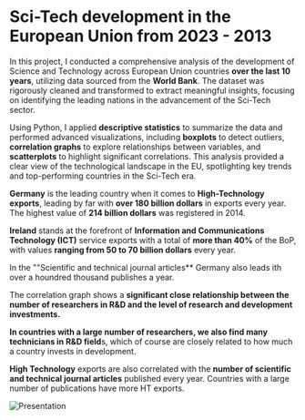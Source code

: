 # Sci-Tech development in the European Union from 2023 - 2013

In this project, I conducted a comprehensive analysis of the development of Science and Technology across European Union countries **over the last 10 years**, utilizing data sourced from the **World Bank**. The dataset was rigorously cleaned and transformed to extract meaningful insights, focusing on identifying the leading nations in the advancement of the Sci-Tech sector.

Using Python, I applied **descriptive statistics** to summarize the data and performed advanced visualizations, including **boxplots** to detect outliers, **correlation graphs** to explore relationships between variables, and **scatterplots** to highlight significant correlations. This analysis provided a clear view of the technological landscape in the EU, spotlighting key trends and top-performing countries in the Sci-Tech era.

**Germany** is the leading country when it comes to **High-Technology exports**, leading by far with **over 180 billion dollars** in exports every year. The highest value of **214 billion dollars** was registered in 2014. 

**Ireland** stands at the forefront of **Information and Communications Technology (ICT)** service exports with a total of **more than 40%** of the BoP, with values **ranging from 50 to 70 billion dollars** every year.

In the ""Scientific and technical journal articles** Germany also leads ith over a houndred thousand  publishes a year.

The correlation graph shows a **significant close relationship between the number of researchers in R&D and the level of research and development investments.**

**In countries with a large number of researchers, we also find many technicians in R&D field**s, which of course are closely related to how much a country invests in development.

**High Technology** exports are also correlated with the **number of scientific and technical journal articles** published every year. Countries with a large number of publications have more HT exports.

![Presentation](https://github.com/user-attachments/assets/bb7943ac-e6fc-42b9-8cdd-a38824239c47)
